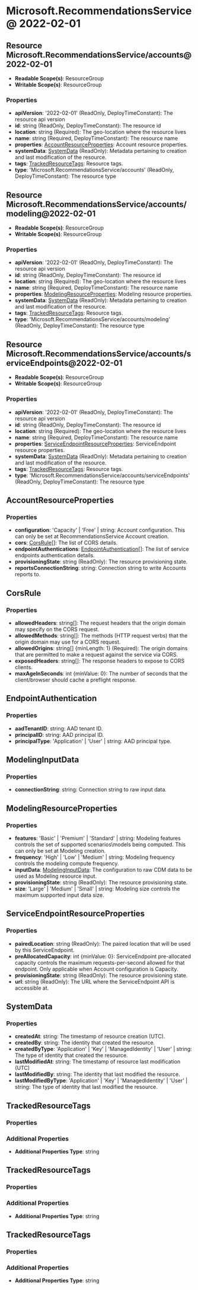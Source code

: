 # Microsoft.RecommendationsService @ 2022-02-01

## Resource Microsoft.RecommendationsService/accounts@2022-02-01
* **Readable Scope(s)**: ResourceGroup
* **Writable Scope(s)**: ResourceGroup
### Properties
* **apiVersion**: '2022-02-01' (ReadOnly, DeployTimeConstant): The resource api version
* **id**: string (ReadOnly, DeployTimeConstant): The resource id
* **location**: string (Required): The geo-location where the resource lives
* **name**: string (Required, DeployTimeConstant): The resource name
* **properties**: [AccountResourceProperties](#accountresourceproperties): Account resource properties.
* **systemData**: [SystemData](#systemdata) (ReadOnly): Metadata pertaining to creation and last modification of the resource.
* **tags**: [TrackedResourceTags](#trackedresourcetags): Resource tags.
* **type**: 'Microsoft.RecommendationsService/accounts' (ReadOnly, DeployTimeConstant): The resource type

## Resource Microsoft.RecommendationsService/accounts/modeling@2022-02-01
* **Readable Scope(s)**: ResourceGroup
* **Writable Scope(s)**: ResourceGroup
### Properties
* **apiVersion**: '2022-02-01' (ReadOnly, DeployTimeConstant): The resource api version
* **id**: string (ReadOnly, DeployTimeConstant): The resource id
* **location**: string (Required): The geo-location where the resource lives
* **name**: string (Required, DeployTimeConstant): The resource name
* **properties**: [ModelingResourceProperties](#modelingresourceproperties): Modeling resource properties.
* **systemData**: [SystemData](#systemdata) (ReadOnly): Metadata pertaining to creation and last modification of the resource.
* **tags**: [TrackedResourceTags](#trackedresourcetags): Resource tags.
* **type**: 'Microsoft.RecommendationsService/accounts/modeling' (ReadOnly, DeployTimeConstant): The resource type

## Resource Microsoft.RecommendationsService/accounts/serviceEndpoints@2022-02-01
* **Readable Scope(s)**: ResourceGroup
* **Writable Scope(s)**: ResourceGroup
### Properties
* **apiVersion**: '2022-02-01' (ReadOnly, DeployTimeConstant): The resource api version
* **id**: string (ReadOnly, DeployTimeConstant): The resource id
* **location**: string (Required): The geo-location where the resource lives
* **name**: string (Required, DeployTimeConstant): The resource name
* **properties**: [ServiceEndpointResourceProperties](#serviceendpointresourceproperties): ServiceEndpoint resource properties.
* **systemData**: [SystemData](#systemdata) (ReadOnly): Metadata pertaining to creation and last modification of the resource.
* **tags**: [TrackedResourceTags](#trackedresourcetags): Resource tags.
* **type**: 'Microsoft.RecommendationsService/accounts/serviceEndpoints' (ReadOnly, DeployTimeConstant): The resource type

## AccountResourceProperties
### Properties
* **configuration**: 'Capacity' | 'Free' | string: Account configuration. This can only be set at RecommendationsService Account creation.
* **cors**: [CorsRule](#corsrule)[]: The list of CORS details.
* **endpointAuthentications**: [EndpointAuthentication](#endpointauthentication)[]: The list of service endpoints authentication details.
* **provisioningState**: string (ReadOnly): The resource provisioning state.
* **reportsConnectionString**: string: Connection string to write Accounts reports to.

## CorsRule
### Properties
* **allowedHeaders**: string[]: The request headers that the origin domain may specify on the CORS request.
* **allowedMethods**: string[]: The methods (HTTP request verbs) that the origin domain may use for a CORS request.
* **allowedOrigins**: string[] {minLength: 1} (Required): The origin domains that are permitted to make a request against the service via CORS.
* **exposedHeaders**: string[]: The response headers to expose to CORS clients.
* **maxAgeInSeconds**: int {minValue: 0}: The number of seconds that the client/browser should cache a preflight response.

## EndpointAuthentication
### Properties
* **aadTenantID**: string: AAD tenant ID.
* **principalID**: string: AAD principal ID.
* **principalType**: 'Application' | 'User' | string: AAD principal type.

## ModelingInputData
### Properties
* **connectionString**: string: Connection string to raw input data.

## ModelingResourceProperties
### Properties
* **features**: 'Basic' | 'Premium' | 'Standard' | string: Modeling features controls the set of supported scenarios\models being computed. This can only be set at Modeling creation.
* **frequency**: 'High' | 'Low' | 'Medium' | string: Modeling frequency controls the modeling compute frequency.
* **inputData**: [ModelingInputData](#modelinginputdata): The configuration to raw CDM data to be used as Modeling resource input.
* **provisioningState**: string (ReadOnly): The resource provisioning state.
* **size**: 'Large' | 'Medium' | 'Small' | string: Modeling size controls the maximum supported input data size.

## ServiceEndpointResourceProperties
### Properties
* **pairedLocation**: string (ReadOnly): The paired location that will be used by this ServiceEndpoint.
* **preAllocatedCapacity**: int {minValue: 0}: ServiceEndpoint pre-allocated capacity controls the maximum requests-per-second allowed for that endpoint. Only applicable when Account configuration is Capacity.
* **provisioningState**: string (ReadOnly): The resource provisioning state.
* **url**: string (ReadOnly): The URL where the ServiceEndpoint API is accessible at.

## SystemData
### Properties
* **createdAt**: string: The timestamp of resource creation (UTC).
* **createdBy**: string: The identity that created the resource.
* **createdByType**: 'Application' | 'Key' | 'ManagedIdentity' | 'User' | string: The type of identity that created the resource.
* **lastModifiedAt**: string: The timestamp of resource last modification (UTC)
* **lastModifiedBy**: string: The identity that last modified the resource.
* **lastModifiedByType**: 'Application' | 'Key' | 'ManagedIdentity' | 'User' | string: The type of identity that last modified the resource.

## TrackedResourceTags
### Properties
### Additional Properties
* **Additional Properties Type**: string

## TrackedResourceTags
### Properties
### Additional Properties
* **Additional Properties Type**: string

## TrackedResourceTags
### Properties
### Additional Properties
* **Additional Properties Type**: string

